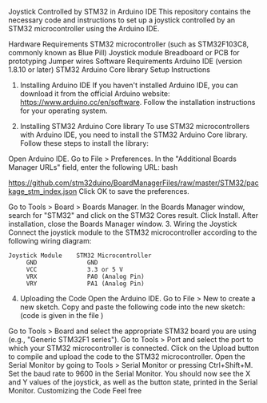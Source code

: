 Joystick Controlled by STM32 in Arduino IDE
This repository contains the necessary code and instructions to set up a joystick controlled by an STM32 microcontroller using the Arduino IDE.

Hardware Requirements
STM32 microcontroller (such as STM32F103C8, commonly known as Blue Pill)
Joystick module
Breadboard or PCB for prototyping
Jumper wires
Software Requirements
Arduino IDE (version 1.8.10 or later)
STM32 Arduino Core library
Setup Instructions
1. Installing Arduino IDE
If you haven't installed Arduino IDE, you can download it from the official Arduino website: https://www.arduino.cc/en/software. Follow the installation instructions for your operating system.

2. Installing STM32 Arduino Core library
To use STM32 microcontrollers with Arduino IDE, you need to install the STM32 Arduino Core library. Follow these steps to install the library:

Open Arduino IDE.
Go to File > Preferences.
In the "Additional Boards Manager URLs" field, enter the following URL:
bash

https://github.com/stm32duino/BoardManagerFiles/raw/master/STM32/package_stm_index.json
Click OK to save the preferences.

Go to Tools > Board > Boards Manager.
In the Boards Manager window, search for "STM32" and click on the STM32 Cores result.
Click Install.
After installation, close the Boards Manager window.
3. Wiring the Joystick
Connect the joystick module to the STM32 microcontroller according to the following wiring diagram:

    Joystick Module    STM32 Microcontroller
         GND              GND
         VCC              3.3 or 5 V
         VRX              PA0 (Analog Pin)
         VRY              PA1 (Analog Pin)
         
4. Uploading the Code
Open the Arduino IDE.
Go to File > New to create a new sketch.
Copy and paste the following code into the new sketch: (code is given in the file )

Go to Tools > Board and select the appropriate STM32 board you are using (e.g., "Generic STM32F1 series").
Go to Tools > Port and select the port to which your STM32 microcontroller is connected.
Click on the Upload button to compile and upload the code to the STM32 microcontroller.
Open the Serial Monitor by going to Tools > Serial Monitor or pressing Ctrl+Shift+M.
Set the baud rate to 9600 in the Serial Monitor.
You should now see the X and Y values of the joystick, as well as the button state, printed in the Serial Monitor.
Customizing the Code
Feel free
